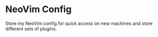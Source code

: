 # NeoVim Config

Store my NeoVim config for quick access on new machines and store different sets of plugins.
